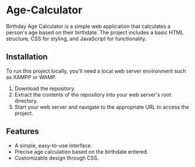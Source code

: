 # Age-Calculator
Birthday Age Calculator is a simple web application that calculates a person's age based on their birthdate. The project includes a basic HTML structure, CSS for styling, and JavaScript for functionality.
## Installation
To run this project locally, you'll need a local web server environment such as XAMPP or WAMP.
1. Download the repository.
2. Extract the contents of the repository into your web server's root directory.
3. Start your web server and navigate to the appropriate URL to access the project.
## Features

- A simple, easy-to-use interface.
- Precise age calculation based on the birthdate entered.
- Customizable design through CSS.
